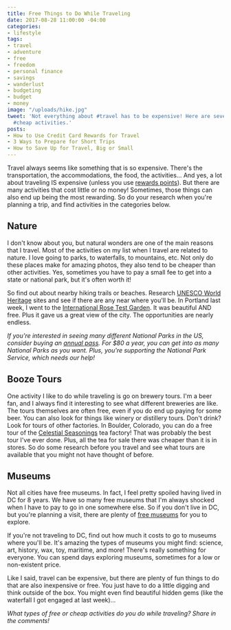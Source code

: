 ```yaml
---
title: Free Things to Do While Traveling
date: 2017-08-28 11:00:00 -04:00
categories:
- lifestyle
tags:
- travel
- adventure
- free
- freedom
- personal finance
- savings
- wanderlust
- budgeting
- budget
- money
image: "/uploads/hike.jpg"
tweet: 'Not everything about #travel has to be expensive! Here are several #free or
  #cheap activities.'
posts:
- How to Use Credit Card Rewards for Travel
- 3 Ways to Prepare for Short Trips
- How to Save Up for Travel, Big or Small
---
```


Travel always seems like something that is so expensive. There's the transportation, the accommodations, the food, the activities... And yes, a lot about traveling IS expensive (unless you use [rewards points](https://www.maggiegermano.com/blog/how-to-use-credit-card-rewards-for-travel/)). But there are many activities that cost little or no money! Sometimes, those things can also end up being the most rewarding. So do your research when you're planning a trip, and find activities in the categories below.

## Nature

I don't know about you, but natural wonders are one of the main reasons that I travel. Most of the activities on my list when I travel are related to nature. I love going to parks, to waterfalls, to mountains, etc. Not only do these places make for amazing photos, they also tend to be cheaper than other activities. Yes, sometimes you have to pay a small fee to get into a state or national park, but it's often worth it!

So find out about nearby hiking trails or beaches. Research [UNESCO World Heritage](http://whc.unesco.org/en/list) sites and see if there are any near where you'll be. In Portland last week, I went to the [International Rose Test Garden](https://www.portlandoregon.gov/parks/finder/index.cfm?action=ViewPark&PropertyID=1113). It was beautiful AND free. Plus it gave us a great view of the city. The opportunities are nearly endless.

*If you're interested in seeing many different National Parks in the US, consider buying an [annual pass](https://www.nps.gov/planyourvisit/passes.htm#CP_JUMP_5088574). For $80 a year, you can get into as many National Parks as you want. Plus, you're supporting the National Park Service, which needs our help!*

## Booze Tours

One activity I like to do while traveling is go on brewery tours. I'm a beer fan, and I always find it interesting to see what different breweries are like. The tours themselves are often free, even if you do end up paying for some beer. You can also look for things like winery or distillery tours. Don't drink? Look for tours of other factories. In Boulder, Colorado, you can do a free tour of the [Celestial Seasonings](http://www.celestialseasonings.com/visit-us) tea factory! That was probably the best tour I've ever done. Plus, all the tea for sale there was cheaper than it is in stores. So do some research before you travel and see what tours are available that you might not have thought of before.

## Museums

Not all cities have free museums. In fact, I feel pretty spoiled having lived in DC for 8 years. We have so many free museums that I'm always shocked when I have to pay to go in one somewhere else. So if you don't live in DC, but you're planning a visit, there are plenty of [free museums](https://www.si.edu/) for you to explore.

If you're not traveling to DC, find out how much it costs to go to museums where you'll be. It's amazing the types of museums you might find: science, art, history, wax, toy, maritime, and more! There's really something for everyone. You can spend days exploring museums, sometimes for a low or non-existent price.

Like I said, travel can be expensive, but there are plenty of fun things to do that are also inexpensive or free. You just have to do a little digging and think outside of the box. You might even find beautiful hidden gems (like the waterfall I got engaged at last week)...

*What types of free or cheap activities do you do while traveling? Share in the comments!*